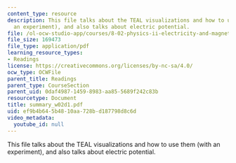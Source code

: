 ```yaml
---
content_type: resource
description: This file talks about the TEAL visualizations and how to use them (with
  an experiment), and also talks about electric potential.
file: /ol-ocw-studio-app/courses/8-02-physics-ii-electricity-and-magnetism-spring-2007/ef9b4b645b4810aa728bd187798d8c6d_summary_w02d1.pdf
file_size: 169473
file_type: application/pdf
learning_resource_types:
- Readings
license: https://creativecommons.org/licenses/by-nc-sa/4.0/
ocw_type: OCWFile
parent_title: Readings
parent_type: CourseSection
parent_uid: 0daf4987-1459-8983-aa85-5689f242c83b
resourcetype: Document
title: summary_w02d1.pdf
uid: ef9b4b64-5b48-10aa-728b-d187798d8c6d
video_metadata:
  youtube_id: null
---
```

This file talks about the TEAL visualizations and how to use them (with an experiment), and also talks about electric potential.